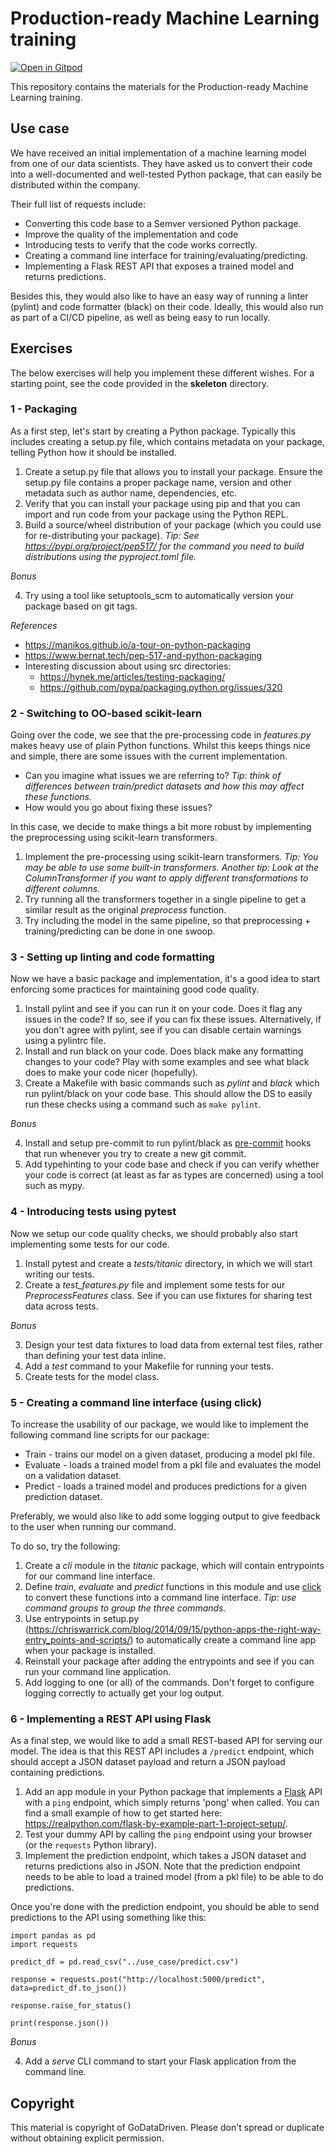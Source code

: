 # Production-ready Machine Learning training

[![Open in Gitpod](https://gitpod.io/button/open-in-gitpod.svg)](https://gitpod.io/#https://github.com/jrderuiter/production-ready-ml)

This repository contains the materials for the Production-ready Machine Learning training.

## Use case

We have received an initial implementation of a machine learning model from one of our data scientists. They have asked us to convert their code into a well-documented and well-tested Python package, that can easily be distributed within the company.

Their full list of requests include:

* Converting this code base to a Semver versioned Python package.
* Improve the quality of the implementation and code
* Introducing tests to verify that the code works correctly.
* Creating a command line interface for training/evaluating/predicting.
* Implementing a Flask REST API that exposes a trained model and returns predictions.

Besides this, they would also like to have an easy way of running a linter (pylint) and code formatter (black) on their code. Ideally, this would also run as part of a CI/CD pipeline, as well as being easy to run locally.

## Exercises

The below exercises will help you implement these different wishes. For a starting point, see the code provided in the **skeleton** directory.

### 1 - Packaging

As a first step, let's start by creating a Python package. Typically this includes creating a setup.py file, which contains metadata on your package, telling Python how it should be installed.

1. Create a setup.py file that allows you to install your package. Ensure the setup.py file contains a proper package name, version and other metadata such as author name, dependencies, etc.
2. Verify that you can install your package using pip and that you can import and run code from your package using the Python REPL.
3. Build a source/wheel distribution of your package (which you could use for re-distributing your package). *Tip: See https://pypi.org/project/pep517/ for the command you need to build distributions using the pyproject.toml file.*

*Bonus*

4. Try using a tool like setuptools_scm to automatically version your package based on git tags.

*References*
* https://manikos.github.io/a-tour-on-python-packaging
* https://www.bernat.tech/pep-517-and-python-packaging
* Interesting discussion about using src directories:
    * https://hynek.me/articles/testing-packaging/
    * https://github.com/pypa/packaging.python.org/issues/320

### 2 - Switching to OO-based scikit-learn

Going over the code, we see that the pre-processing code in *features.py* makes heavy use of plain Python functions. Whilst this keeps things nice and simple, there are some issues with the current implementation.

* Can you imagine what issues we are referring to? *Tip: think of differences between train/predict datasets and how this may affect these functions.*
* How would you go about fixing these issues?

In this case, we decide to make things a bit more robust by implementing the preprocessing using scikit-learn transformers.

1. Implement the pre-processing using scikit-learn transformers. *Tip: You may be able to use some built-in transformers. Another tip: Look at the ColumnTransformer if you want to apply different transformations to different columns.*
2. Try running all the transformers together in a single pipeline to get a similar result as the original *preprocess* function.
3. Try including the model in the same pipeline, so that preprocessing + training/predicting can be done in one swoop.

### 3 - Setting up linting and code formatting

Now we have a basic package and implementation, it's a good idea to start enforcing some practices for maintaining good code quality.

1. Install pylint and see if you can run it on your code. Does it flag any issues in the code? If so, see if you can fix these issues. Alternatively, if you don't agree with pylint, see if you can disable certain warnings using a pylintrc file.
2. Install and run black on your code. Does black make any formatting changes to your code? Play with some examples and see what black does to make your code nicer (hopefully).
3. Create a Makefile with basic commands such as *pylint* and *black* which run pylint/black on your code base. This should allow the DS to easily run these checks using a command such as `make pylint`.

*Bonus*

4. Install and setup pre-commit to run pylint/black as [pre-commit](https://pre-commit.com/) hooks that run whenever you try to create a new git commit.
5. Add typehinting to your code base and check if you can verify whether your code is correct (at least as far as types are concerned) using a tool such as mypy.

### 4 - Introducing tests using pytest

Now we setup our code quality checks, we should probably also start implementing some tests for our code.

1. Install pytest and create a *tests/titanic* directory, in which we will start writing our tests.
2. Create a *test_features.py* file and implement some tests for our *PreprocessFeatures* class. See if you can use fixtures for sharing test data across tests.

*Bonus*

3. Design your test data fixtures to load data from external test files, rather than defining your test data inline.
4. Add a *test* command to your Makefile for running your tests.
5. Create tests for the model class.

### 5 - Creating a command line interface (using click)

To increase the usability of our package, we would like to implement the following command line scripts for our package:

* Train - trains our model on a given dataset, producing a model pkl file.
* Evaluate - loads a trained model from a pkl file and evaluates the model on a validation dataset.
* Predict - loads a trained model and produces predictions for a given prediction dataset.

Preferably, we would also like to add some logging output to give feedback to the user when running our command.

To do so, try the following:

1. Create a *cli* module in the *titanic* package, which will contain entrypoints for our command line interface.
2. Define *train*, *evaluate* and *predict* functions in this module and use [click](https://click.palletsprojects.com/en/7.x/) to convert these functions into a command line interface. *Tip: use command groups to group the three commands.*
3. Use entrypoints in setup.py (https://chriswarrick.com/blog/2014/09/15/python-apps-the-right-way-entry_points-and-scripts/) to automatically create a command line app when your package is installed.
4. Reinstall your package after adding the entrypoints and see if you can run your command line application.
5. Add logging to one (or all) of the commands. Don't forget to configure logging correctly to actually get your log output.

### 6 - Implementing a REST API using Flask

As a final step, we would like to add a small REST-based API for serving our model. The idea is that this REST API includes a `/predict` endpoint, which should accept a JSON dataset payload and return a JSON payload containing predictions.

1. Add an app module in your Python package that implements a [Flask](https://flask.palletsprojects.com/en/1.1.x/) API with a `ping` endpoint, which simply returns 'pong' when called. You can find a small example of how to get started here: https://realpython.com/flask-by-example-part-1-project-setup/.
2. Test your dummy API by calling the `ping` endpoint using your browser (or the `requests` Python library).
3. Implement the prediction endpoint, which takes a JSON dataset and returns predictions also in JSON. Note that the prediction endpoint needs to be able to load a trained model (from a pkl file) to be able to do predictions.

Once you're done with the prediction endpoint, you should be able to send predictions to the API using something like this:

```
import pandas as pd
import requests

predict_df = pd.read_csv("../use_case/predict.csv")

response = requests.post("http://localhost:5000/predict", data=predict_df.to_json())

response.raise_for_status()

print(response.json())
```

*Bonus*

4. Add a *serve* CLI command to start your Flask application from the command line.

## Copyright

This material is copyright of GoDataDriven. Please don't spread or duplicate without obtaining explicit permission.
